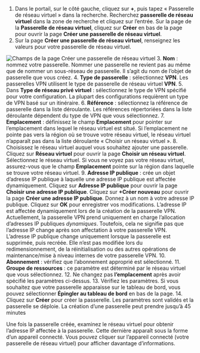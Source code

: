 1. Dans le portail, sur le côté gauche, cliquez sur **+**, puis tapez « Passerelle de réseau virtuel » dans la recherche. Recherchez **passerelle de réseau virtuel** dans la zone de recherche et cliquez sur l’entrée. Sur la page de la **Passerelle de réseau virtuel**, cliquez sur **Créer** en bas de la page pour ouvrir la page **Créer une passerelle de réseau virtuel**.
2. Sur la page **Créer une passerelle de réseau virtuel**, renseignez les valeurs pour votre passerelle de réseau virtuel.

  ![Champs de la page Créer une passerelle de réseau virtuel](./media/vpn-gateway-add-gw-p2s-rm-portal-include/p2sgw.png "Champs de la page Créer une passerelle de réseau virtuel")
3. **Nom** : nommez votre passerelle. Nommer une passerelle ne revient pas au même que de nommer un sous-réseau de passerelle. Il s’agit du nom de l’objet de passerelle que vous créez.
4. **Type de passerelle** : sélectionnez **VPN**. Les passerelles VPN utilisent le type de passerelle de réseau virtuel **VPN**.
5. Dans **Type de réseau privé virtuel** : sélectionnez le type de VPN spécifié pour votre configuration. La plupart des configurations requièrent un type de VPN basé sur un itinéraire.
6. **Référence** : sélectionnez la référence de passerelle dans la liste déroulante. Les références répertoriées dans la liste déroulante dépendent du type de VPN que vous sélectionnez.
7. **Emplacement** : définissez le champ **Emplacement** pour pointer sur l’emplacement dans lequel le réseau virtuel est situé. Si l’emplacement ne pointe pas vers la région où se trouve votre réseau virtuel, le réseau virtuel n’apparaît pas dans la liste déroulante « Choisir un réseau virtuel ».
8. Choisissez le réseau virtuel auquel vous souhaitez ajouter une passerelle. Cliquez sur **Réseau virtuel** pour ouvrir la page **Choisir un réseau virtuel**. Sélectionnez le réseau virtuel. Si vous ne voyez pas votre réseau virtuel, assurez-vous que le champ **Emplacement** pointe sur la région dans laquelle se trouve votre réseau virtuel.
9. **Adresse IP publique** : crée un objet d’adresse IP publique à laquelle une adresse IP publique est affectée dynamiquement. Cliquez sur **Adresse IP publique** pour ouvrir la page **Choisir une adresse IP publique**. Cliquez sur **+Créer nouveau** pour ouvrir la page **Créer une adresse IP publique**. Donnez à un nom à votre adresse IP publique. Cliquez sur **OK** pour enregistrer vos modifications. L’adresse IP est affectée dynamiquement lors de la création de la passerelle VPN. Actuellement, la passerelle VPN prend uniquement en charge l’allocation d’adresses IP publiques *dynamiques*. Toutefois, cela ne signifie pas que l’adresse IP change après son affectation à votre passerelle VPN. L’adresse IP publique change uniquement lorsque la passerelle est supprimée, puis recréée. Elle n’est pas modifiée lors du redimensionnement, de la réinitialisation ou des autres opérations de maintenance/mise à niveau internes de votre passerelle VPN.
10. **Abonnement** : vérifiez que l’abonnement approprié est sélectionné.
11. **Groupe de ressources** : ce paramètre est déterminé par le réseau virtuel que vous sélectionnez.
12. Ne changez pas **l’emplacement** après avoir spécifié les paramètres ci-dessus.
13. Vérifiez les paramètres. Si vous souhaitez que votre passerelle apparaisse sur le tableau de bord, vous pouvez sélectionner **Épingler au tableau de bord** en bas de la page.
14. Cliquez sur **Créer** pour créer la passerelle. Les paramètres sont validés et la passerelle se déploie. La création d’une passerelle peut prendre jusqu’à 45 minutes

Une fois la passerelle créée, examinez le réseau virtuel pour obtenir l’adresse IP affectée à la passerelle. Cette dernière apparaît sous la forme d’un appareil connecté. Vous pouvez cliquer sur l’appareil connecté (votre passerelle de réseau virtuel) pour afficher davantage d’informations.